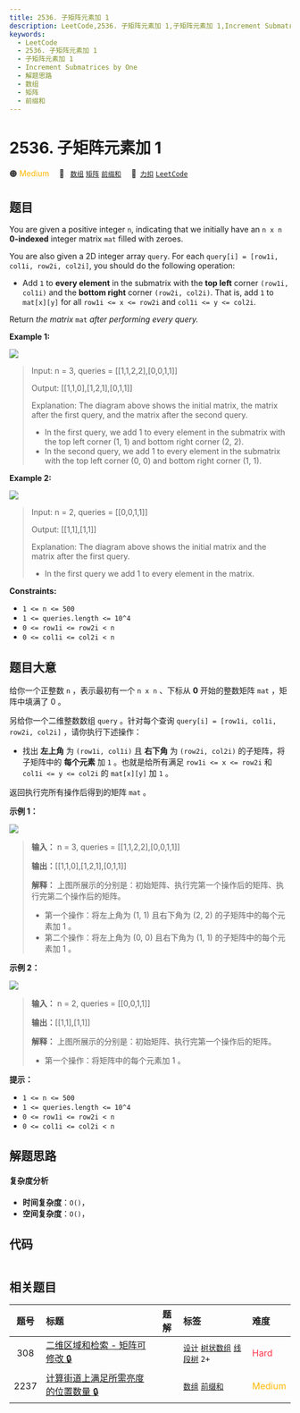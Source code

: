 ```yaml
---
title: 2536. 子矩阵元素加 1
description: LeetCode,2536. 子矩阵元素加 1,子矩阵元素加 1,Increment Submatrices by One,解题思路,数组,矩阵,前缀和
keywords:
  - LeetCode
  - 2536. 子矩阵元素加 1
  - 子矩阵元素加 1
  - Increment Submatrices by One
  - 解题思路
  - 数组
  - 矩阵
  - 前缀和
---
```


# 2536. 子矩阵元素加 1

🟠 <font color=#ffb800>Medium</font>&emsp; 🔖&ensp; [`数组`](/tag/array.md) [`矩阵`](/tag/matrix.md) [`前缀和`](/tag/prefix-sum.md)&emsp; 🔗&ensp;[`力扣`](https://leetcode.cn/problems/increment-submatrices-by-one) [`LeetCode`](https://leetcode.com/problems/increment-submatrices-by-one)

## 题目

You are given a positive integer `n`, indicating that we initially have an `n
x n` **0-indexed** integer matrix `mat` filled with zeroes.

You are also given a 2D integer array `query`. For each `query[i] = [row1i,
col1i, row2i, col2i]`, you should do the following operation:

  * Add `1` to **every element** in the submatrix with the **top left** corner `(row1i, col1i)` and the **bottom right** corner `(row2i, col2i)`. That is, add `1` to `mat[x][y]` for all `row1i <= x <= row2i` and `col1i <= y <= col2i`.

Return _the matrix_ `mat` _after performing every query._



**Example 1:**

![](https://assets.leetcode.com/uploads/2022/11/24/p2example11.png)

> Input: n = 3, queries = [[1,1,2,2],[0,0,1,1]]
> 
> Output: [[1,1,0],[1,2,1],[0,1,1]]
> 
> Explanation: The diagram above shows the initial matrix, the matrix after the first query, and the matrix after the second query.
> - In the first query, we add 1 to every element in the submatrix with the top left corner (1, 1) and bottom right corner (2, 2).
> - In the second query, we add 1 to every element in the submatrix with the top left corner (0, 0) and bottom right corner (1, 1).

**Example 2:**

![](https://assets.leetcode.com/uploads/2022/11/24/p2example22.png)

> Input: n = 2, queries = [[0,0,1,1]]
> 
> Output: [[1,1],[1,1]]
> 
> Explanation: The diagram above shows the initial matrix and the matrix after the first query.
> - In the first query we add 1 to every element in the matrix.

**Constraints:**

  * `1 <= n <= 500`
  * `1 <= queries.length <= 10^4`
  * `0 <= row1i <= row2i < n`
  * `0 <= col1i <= col2i < n`


## 题目大意

给你一个正整数 `n` ，表示最初有一个 `n x n` 、下标从 **0** 开始的整数矩阵 `mat` ，矩阵中填满了 0 。

另给你一个二维整数数组 `query` 。针对每个查询 `query[i] = [row1i, col1i, row2i, col2i]`
，请你执行下述操作：

  * 找出 **左上角** 为 `(row1i, col1i)` 且 **右下角** 为 `(row2i, col2i)` 的子矩阵，将子矩阵中的 **每个元素** 加 `1` 。也就是给所有满足 `row1i <= x <= row2i` 和 `col1i <= y <= col2i` 的 `mat[x][y]` 加 `1` 。

返回执行完所有操作后得到的矩阵 `mat` 。



**示例 1：**

![](https://assets.leetcode.com/uploads/2022/11/24/p2example11.png)

> 
> 
> 
> 
> 
> **输入：** n = 3, queries = [[1,1,2,2],[0,0,1,1]]
> 
> **输出：**[[1,1,0],[1,2,1],[0,1,1]]
> 
> **解释：** 上图所展示的分别是：初始矩阵、执行完第一个操作后的矩阵、执行完第二个操作后的矩阵。
> - 第一个操作：将左上角为 (1, 1) 且右下角为 (2, 2) 的子矩阵中的每个元素加 1 。 
> - 第二个操作：将左上角为 (0, 0) 且右下角为 (1, 1) 的子矩阵中的每个元素加 1 。 
> 
> 

**示例 2：**

![](https://assets.leetcode.com/uploads/2022/11/24/p2example22.png)

> 
> 
> 
> 
> 
> **输入：** n = 2, queries = [[0,0,1,1]]
> 
> **输出：**[[1,1],[1,1]]
> 
> **解释：** 上图所展示的分别是：初始矩阵、执行完第一个操作后的矩阵。 
> - 第一个操作：将矩阵中的每个元素加 1 。



**提示：**

  * `1 <= n <= 500`
  * `1 <= queries.length <= 10^4`
  * `0 <= row1i <= row2i < n`
  * `0 <= col1i <= col2i < n`


## 解题思路

#### 复杂度分析

- **时间复杂度**：`O()`，
- **空间复杂度**：`O()`，

## 代码

```javascript

```

## 相关题目

<!-- prettier-ignore -->
| 题号 | 标题 | 题解 | 标签 | 难度 |
| :------: | :------ | :------: | :------ | :------ |
| 308 | [二维区域和检索 - 矩阵可修改 🔒](https://leetcode.com/problems/range-sum-query-2d-mutable) |  |  [`设计`](/tag/design.md) [`树状数组`](/tag/binary-indexed-tree.md) [`线段树`](/tag/segment-tree.md) `2+` | <font color=#ff334b>Hard</font> |
| 2237 | [计算街道上满足所需亮度的位置数量 🔒](https://leetcode.com/problems/count-positions-on-street-with-required-brightness) |  |  [`数组`](/tag/array.md) [`前缀和`](/tag/prefix-sum.md) | <font color=#ffb800>Medium</font> |